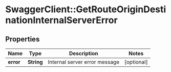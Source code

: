 # SwaggerClient::GetRouteOriginDestinationInternalServerError

## Properties
Name | Type | Description | Notes
------------ | ------------- | ------------- | -------------
**error** | **String** | Internal server error message | [optional] 


